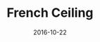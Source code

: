 ---
title: "French Ceiling"
date: "2016-10-22"
featuredImage: ../images/a.jpeg
featuredCaption: Lisbon, 2018
---